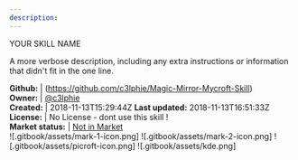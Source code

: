 ```yaml
---
description: 
---
```

YOUR SKILL NAME

A more verbose description, including any extra instructions or
information that didn't fit in the one line.

**Github:** | (https://github.com/c3lphie/Magic-Mirror-Mycroft-Skill)  
**Owner:** | [@c3lphie](https://github.com/c3lphie)  
**Created:** | 2018-11-13T15:29:44Z  **Last updated:** 2018-11-13T16:51:33Z  
**License:** | No License - dont use this skill !  
**Market status:** | [Not in Market](https://market.mycroft.ai/skill/)  
 ![.gitbook/assets/mark-1-icon.png]  ![.gitbook/assets/mark-2-icon.png]  ![.gitbook/assets/picroft-icon.png]  ![.gitbook/assets/kde.png]  
